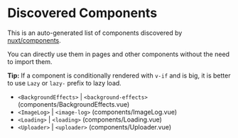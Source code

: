 # Discovered Components

This is an auto-generated list of components discovered by [nuxt/components](https://github.com/nuxt/components).

You can directly use them in pages and other components without the need to import them.

**Tip:** If a component is conditionally rendered with `v-if` and is big, it is better to use `Lazy` or `lazy-` prefix to lazy load.

- `<BackgroundEffects>` | `<background-effects>` (components/BackgroundEffects.vue)
- `<ImageLog>` | `<image-log>` (components/ImageLog.vue)
- `<Loading>` | `<loading>` (components/Loading.vue)
- `<Uploader>` | `<uploader>` (components/Uploader.vue)
